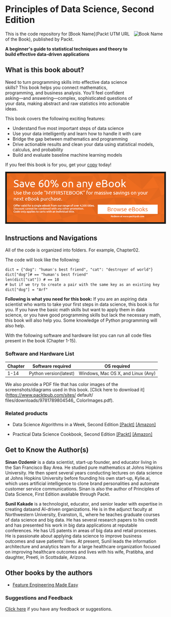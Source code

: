 # Principles of Data Science, Second Edition

<a href="Packt UTM URL of the Book"><img src="Cover Image URL of the Book" alt="Book Name" height="256px" align="right"></a>

This is the code repository for [Book Name](Packt UTM URL of the Book), published by Packt.

**A beginner's guide to statistical techniques and theory to build effective data-driven applications**

## What is this book about?
Need to turn programming skills into effective data science skills? This book helps you connect mathematics, programming, and business analysis. You’ll feel confident asking—and answering—complex, sophisticated questions of your data, making abstract and raw statistics into actionable ideas.

This book covers the following exciting features:
* Understand five most important steps of data science
* Use your data intelligently and learn how to handle it with care
* Bridge the gap between mathematics and programming
* Drive actionable results and clean your data using statistical models, calculus, and probability
* Build and evaluate baseline machine learning models

If you feel this book is for you, get your [copy](https://www.amazon.com/dp/178980454X) today!

<a href="https://www.packtpub.com/?utm_source=github&utm_medium=banner&utm_campaign=GitHubBanner"><img src="https://raw.githubusercontent.com/PacktPublishing/GitHub/master/GitHub.png" 
alt="https://www.packtpub.com/" border="5" /></a>


## Instructions and Navigations
All of the code is organized into folders. For example, Chapter02.

The code will look like the following:
```
dict = {"dog": "human's best friend", "cat": "destroyer of world"}
dict["dog"]# == "human's best friend"
len(dict["cat"]) # == 18
# but if we try to create a pair with the same key as an existing key
dict["dog"] = "Arf"
```

**Following is what you need for this book:**
If you are an aspiring data scientist who wants to take your first steps in data science, this book is for you. If you have the basic math skills but want to apply them in data science, or you have good programming skills but lack the necessary math, this book will also help you. Some knowledge of Python programming will also help.

With the following software and hardware list you can run all code files present in the book (Chapter 1-15).

### Software and Hardware List

| Chapter  | Software required                   | OS required                        |
| -------- | ------------------------------------| -----------------------------------|
| 1-14     |Python version(latest)               | Windows, Mac OS X, and Linux (Any) |



We also provide a PDF file that has color images of the screenshots/diagrams used in this book. [Click here to download it](https://www.packtpub.com/sites/ default/ files/downloads/9781789804546_ ColorImages.pdf).

### Related products
* Data Science Algorithms in a Week, Second Edition [[Packt]](https://www.packtpub.com/big-data-and-business-intelligence/data-science-algorithms-week-second-edition?utm_source=github&utm_medium=repository&utm_campaign=9781789806076) [[Amazon]](https://www.amazon.com/dp/1789806070)

* Practical Data Science Cookbook, Second Edition [[Packt]](https://www.packtpub.com/big-data-and-business-intelligence/practical-data-science-cookbook-second-edition?utm_source=github&utm_medium=repository&utm_campaign=9781787129627) [[Amazon]](https://www.amazon.com/dp/1787129624)

## Get to Know the Author(s)
**Sinan Ozdemir**
is a data scientist, start-up founder, and educator living in the San
Francisco Bay Area. He studied pure mathematics at Johns Hopkins University. He then
spent several years conducting lectures on data science at Johns Hopkins University before
founding his own start-up, Kylie.ai, which uses artificial intelligence to clone brand
personalities and automate customer service communications.
Sinan is also the author of Principles of Data Science, First Edition available through Packt.

**Sunil Kakade**
is a technologist, educator, and senior leader with expertise in creating dataand
AI-driven organizations. He is in the adjunct faculty at Northwestern University,
Evanston, IL, where he teaches graduate courses of data science and big data. He has
several research papers to his credit and has presented his work in big data applications at
reputable conferences. He has US patents in areas of big data and retail processes. He is
passionate about applying data science to improve business outcomes and save patients'
lives. At present, Sunil leads the information architecture and analytics team for a large
healthcare organization focused on improving healthcare outcomes and lives with his wife,
Pratibha, and daughter, Preeti, in Scottsdale, Arizona.


## Other books by the authors
* [Feature Engineering Made Easy](https://www.packtpub.com/big-data-and-business-intelligence/feature-engineering-made-easy?utm_source=github&utm_medium=repository&utm_campaign=978178728760)


### Suggestions and Feedback
[Click here](https://docs.google.com/forms/d/e/1FAIpQLSdy7dATC6QmEL81FIUuymZ0Wy9vH1jHkvpY57OiMeKGqib_Ow/viewform) if you have any feedback or suggestions.
